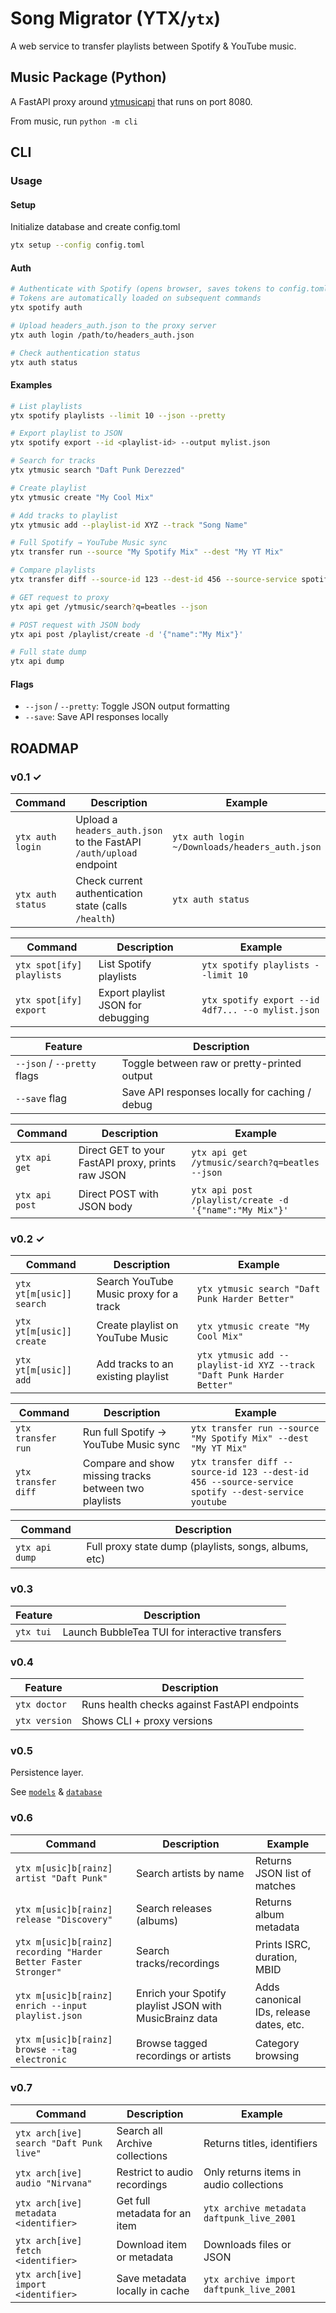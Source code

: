 # Song Migrator (YTX/`ytx`)

A web service to transfer playlists between Spotify & YouTube music.

## Music Package (Python)

A FastAPI proxy around [ytmusicapi](https://github.com/sigma67/ytmusicapi) that runs on port 8080.

From music, run `python -m cli`

## CLI

### Usage

#### Setup

Initialize database and create config.toml

```sh
ytx setup --config config.toml
```

#### Auth

```sh
# Authenticate with Spotify (opens browser, saves tokens to config.toml)
# Tokens are automatically loaded on subsequent commands
ytx spotify auth

# Upload headers_auth.json to the proxy server
ytx auth login /path/to/headers_auth.json

# Check authentication status
ytx auth status
```

#### Examples

```sh
# List playlists
ytx spotify playlists --limit 10 --json --pretty

# Export playlist to JSON
ytx spotify export --id <playlist-id> --output mylist.json

# Search for tracks
ytx ytmusic search "Daft Punk Derezzed"

# Create playlist
ytx ytmusic create "My Cool Mix"

# Add tracks to playlist
ytx ytmusic add --playlist-id XYZ --track "Song Name"

# Full Spotify → YouTube Music sync
ytx transfer run --source "My Spotify Mix" --dest "My YT Mix"

# Compare playlists
ytx transfer diff --source-id 123 --dest-id 456 --source-service spotify --dest-service youtube

# GET request to proxy
ytx api get /ytmusic/search?q=beatles --json

# POST request with JSON body
ytx api post /playlist/create -d '{"name":"My Mix"}'

# Full state dump
ytx api dump
```

#### Flags

- `--json` / `--pretty`: Toggle JSON output formatting
- `--save`: Save API responses locally

## ROADMAP

### v0.1 ✓

| Command           | Description                                                         | Example                                        |
| ----------------- | ------------------------------------------------------------------- | ---------------------------------------------- |
| `ytx auth login`  | Upload a `headers_auth.json` to the FastAPI `/auth/upload` endpoint | `ytx auth login ~/Downloads/headers_auth.json` |
| `ytx auth status` | Check current authentication state (calls `/health`)                | `ytx auth status`                              |

| Command                   | Description                        | Example                                           |
| ------------------------- | ---------------------------------- | ------------------------------------------------- |
| `ytx spot[ify] playlists` | List Spotify playlists             | `ytx spotify playlists --limit 10`                |
| `ytx spot[ify] export`    | Export playlist JSON for debugging | `ytx spotify export --id 4df7... --o mylist.json` |

| Feature                     | Description                                    |
| --------------------------- | ---------------------------------------------- |
| `--json` / `--pretty` flags | Toggle between raw or pretty-printed output    |
| `--save` flag               | Save API responses locally for caching / debug |

| Command        | Description                                       | Example                                                |
| -------------- | ------------------------------------------------- | ------------------------------------------------------ |
| `ytx api get`  | Direct GET to your FastAPI proxy, prints raw JSON | `ytx api get /ytmusic/search?q=beatles --json`         |
| `ytx api post` | Direct POST with JSON body                        | `ytx api post /playlist/create -d '{"name":"My Mix"}'` |

### v0.2 ✓

| Command                  | Description                            | Example                                                               |
| ------------------------ | -------------------------------------- | --------------------------------------------------------------------- |
| `ytx yt[m[usic]] search` | Search YouTube Music proxy for a track | `ytx ytmusic search "Daft Punk Harder Better"`                        |
| `ytx yt[m[usic]] create` | Create playlist on YouTube Music       | `ytx ytmusic create "My Cool Mix"`                                    |
| `ytx yt[m[usic]] add`    | Add tracks to an existing playlist     | `ytx ytmusic add --playlist-id XYZ --track "Daft Punk Harder Better"` |

| Command             | Description                                           | Example                                                                                          |
| ------------------- | ----------------------------------------------------- | ------------------------------------------------------------------------------------------------ |
| `ytx transfer run`  | Run full Spotify → YouTube Music sync                 | `ytx transfer run --source "My Spotify Mix" --dest "My YT Mix"`                                  |
| `ytx transfer diff` | Compare and show missing tracks between two playlists | `ytx transfer diff --source-id 123 --dest-id 456 --source-service spotify --dest-service youtube` |

| Command        | Description                                            |
| -------------- | ------------------------------------------------------ |
| `ytx api dump` | Full proxy state dump (playlists, songs, albums, etc) |

### v0.3

| Feature   | Description                                    |
| --------- | ---------------------------------------------- |
| `ytx tui` | Launch BubbleTea TUI for interactive transfers |

### v0.4

| Feature       | Description                                  |
| ------------- | -------------------------------------------- |
| `ytx doctor`  | Runs health checks against FastAPI endpoints |
| `ytx version` | Shows CLI + proxy versions                   |

### v0.5

Persistence layer.

See [`models`](/internal/models/models.go) & [`database`](/internal/shared/database.go)

### v0.6

| Command                                                         | Description                                             | Example                                 |
| --------------------------------------------------------------- | ------------------------------------------------------- | --------------------------------------- |
| `ytx m[usic]b[rainz] artist "Daft Punk"`                        | Search artists by name                                  | Returns JSON list of matches            |
| `ytx m[usic]b[rainz] release "Discovery"`                       | Search releases (albums)                                | Returns album metadata                  |
| `ytx m[usic]b[rainz] recording "Harder Better Faster Stronger"` | Search tracks/recordings                                | Prints ISRC, duration, MBID             |
| `ytx m[usic]b[rainz] enrich --input playlist.json`              | Enrich your Spotify playlist JSON with MusicBrainz data | Adds canonical IDs, release dates, etc. |
| `ytx m[usic]b[rainz] browse --tag electronic`                   | Browse tagged recordings or artists                     | Category browsing                       |

### v0.7

| Command                                 | Description                    | Example                                   |
| --------------------------------------- | ------------------------------ | ----------------------------------------- |
| `ytx arch[ive] search "Daft Punk live"` | Search all Archive collections | Returns titles, identifiers               |
| `ytx arch[ive] audio "Nirvana"`         | Restrict to audio recordings   | Only returns items in audio collections   |
| `ytx arch[ive] metadata <identifier>`   | Get full metadata for an item  | `ytx archive metadata daftpunk_live_2001` |
| `ytx arch[ive] fetch <identifier>`      | Download item or metadata      | Downloads files or JSON                   |
| `ytx arch[ive] import <identifier>`     | Save metadata locally in cache | `ytx archive import daftpunk_live_2001`   |

